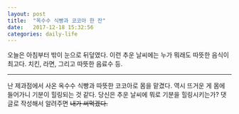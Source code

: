 ```yaml
---
layout: post
title:  "옥수수 식빵과 코코아 한 잔"
date:   2017-12-18 15:32:56
categories: daily-life
---
```


오늘은 아침부터 밖이 눈으로 뒤덮였다. 이런 추운 날씨에는 누가 뭐래도 따뜻한 음식이 최고다.
치킨, 라면, 그리고 따뜻한 음료수 등.

---

난 제과점에서 사온 옥수수 식빵과 따뜻한 코코아로 몸을 맡겼다. 역시 뜨거운 게 몸에 들어가니 기분이 힐링되는 것 같다. 당신은 추운 날씨에 뭐로 기분을 힐링시키는가? 댓글로 작성해서 알려주면 ~~내가 써먹겠다.~~




	


